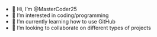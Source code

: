- 👋 Hi, I’m @MasterCoder25
- 👀 I’m interested in coding/programming
- 🌱 I’m currently learning how to use GitHub
- 💞️ I’m looking to collaborate on different types of projects


<!---
MasterCoder25/MasterCoder25 is a ✨ special ✨ repository because its `README.md` (this file) appears on your GitHub profile.
You can click the Preview link to take a look at your changes.
--->
